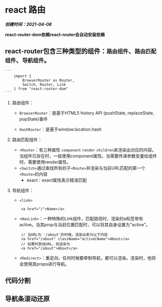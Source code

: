 # react 路由
***创建时间：2021-04-08***

**react-router-dom依赖react-router会自动安装依赖**

## react-router包含三种类型的组件：`路由组件`、`路由匹配组件`、`导航组件`。 
    ```
        import {
            BrowserRouter as Router,
            Switch, Router, Link
        } from "react-router-dom"
    ```
1. 路由组件：
    + `BrowserRouter`：是基于HTML5 history API (pushState, replaceState, popState)事件
        
    + `HashRouter`：是基于window.location.hash

    

2. 路由匹配组件：
    + `<Route>`：有三种属性 `component` `render` `children`来渲染出对应的内容。当组件已存在时，一般使用component属性。当需要传递参数变量给组件时，需要使用render属性。
    + `<Switch>`通过查找所有的子`<Route>`并渲染与当前URL匹配的第一个`<Route>`的内容
        - exact：exact属性表示精准匹配

3. 导航组件：
    + `<link>`
    ``` // 渲染出来的结果为：
        <a href="/">Name</a>
    ```
    + `<NavLink>`：一种特殊的Link组件，匹配路径时，渲染的a标签带有active。当其prop与当前位置匹配时，可以将其自身设置为"active"。
    ``` <NavLink to='/about' activeClassName={styles.activeCName}>About</NavLink>
        // 当URL为 '/about'的时候，渲染出来为以下内容
        <a href="/about" className="activeCName">About</a>
        // 如果时其他URL，则渲染为
        <a href="/about">About</a>
    ```
    + `<Redirect>`：重定向，任何时候要牵制导航，都可以渲染<Rediret>。渲染<Rediret>时，他将会使用其props进行导航。


## 代码分割


## 导航条滚动还原


